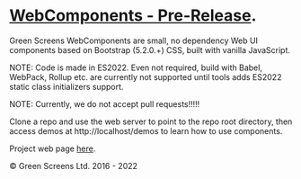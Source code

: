 # [WebComponents - Pre-Release](https://webcomponents.greenscreens.ltd/).
 
Green Screens WebComponents are small, no dependency Web UI components based on Bootstrap (5.2.0.+) CSS, built with vanilla JavaScript.
 
NOTE: Code is made in ES2022. Even not required, build with Babel, WebPack, Rollup etc. are currently not supported until tools adds ES2022 static class initializers support.  
 
NOTE: Currently, we do not accept pull requests!!!!!
 
Clone a repo and use the web server to point to the repo root directory, then access demos at http://localhost/demos to learn how to use components.
 
Project web page [here](https://webcomponents.greenscreens.ltd/).
 
&copy; Green Screens Ltd. 2016 - 2022
 
